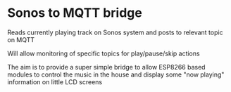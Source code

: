 # Sonos to MQTT bridge

Reads currently playing track on Sonos system and posts to relevant 
topic on MQTT

Will allow monitoring of specific topics for play/pause/skip actions

The aim is to provide a super simple bridge to allow ESP8266 based modules
to control the music in the house and display some "now playing" information
on little LCD screens
